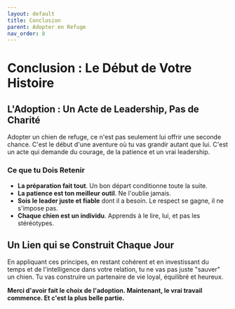 ```yaml
---
layout: default
title: Conclusion
parent: Adopter en Refuge
nav_order: 8
---
```


# **Conclusion : Le Début de Votre Histoire**

## **L'Adoption : Un Acte de Leadership, Pas de Charité**

Adopter un chien de refuge, ce n'est pas seulement lui offrir une seconde chance. C'est le début d'une aventure où tu vas grandir autant que lui. C'est un acte qui demande du courage, de la patience et un vrai leadership.

### **Ce que tu Dois Retenir**

*   **La préparation fait tout**. Un bon départ conditionne toute la suite.
*   **La patience est ton meilleur outil**. Ne l'oublie jamais.
*   **Sois le leader juste et fiable** dont il a besoin. Le respect se gagne, il ne s'impose pas.
*   **Chaque chien est un individu**. Apprends à le lire, lui, et pas les stéréotypes.

## **Un Lien qui se Construit Chaque Jour**

En appliquant ces principes, en restant cohérent et en investissant du temps et de l'intelligence dans votre relation, tu ne vas pas juste "sauver" un chien. Tu vas construire un partenaire de vie loyal, équilibré et heureux.

**Merci d'avoir fait le choix de l'adoption. Maintenant, le vrai travail commence. Et c'est la plus belle partie.** 